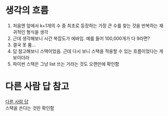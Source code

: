 # 생각의 흐름
1. 처음엔 앞에서 k+1개의 수 중 최초로 등장하는 가장 큰 수를 찾는 것을 반복하는 재귀적인 형식을 생각
2. 근데 생각해보니 시간 복잡도가 에바임. 예를 들어 100,000개가 다 9라면?
3. 결국 못 품...
4. 답 참고해보니 스택이었음. 근데 다시 보니 스택을 적용할 수 있는 흐름이었다는 게 보이더라
5. 파이썬 스택은 그냥 list 쓰는 거라는 것도 오랜만에 확인함

# 다른 사람 답 참고
[다른 사람 답](https://velog.io/@soo5717/%ED%94%84%EB%A1%9C%EA%B7%B8%EB%9E%98%EB%A8%B8%EC%8A%A4-%ED%81%B0-%EC%88%98-%EB%A7%8C%EB%93%A4%EA%B8%B0-%ED%8C%8C%EC%9D%B4%EC%8D%AC)<br>
스택을 쓴다는 것만 확인함
